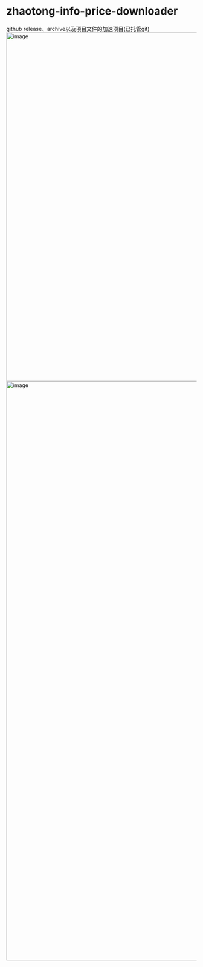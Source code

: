 # zhaotong-info-price-downloader
github release、archive以及项目文件的加速项目(已托管git)
<img width="1200" height="920" alt="image" src="https://github.com/user-attachments/assets/db6a00fe-82bf-4d11-939e-47c8149133ab" />
<img width="2508" height="1528" alt="image" src="https://github.com/user-attachments/assets/3bc8396d-4b61-4638-aa64-dc95fbf02fe9" />



